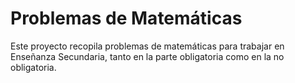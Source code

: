 # Problemas de Matemáticas

Este proyecto recopila problemas de matemáticas para trabajar en Enseñanza Secundaria, tanto en la
parte obligatoria como en la no obligatoria.
